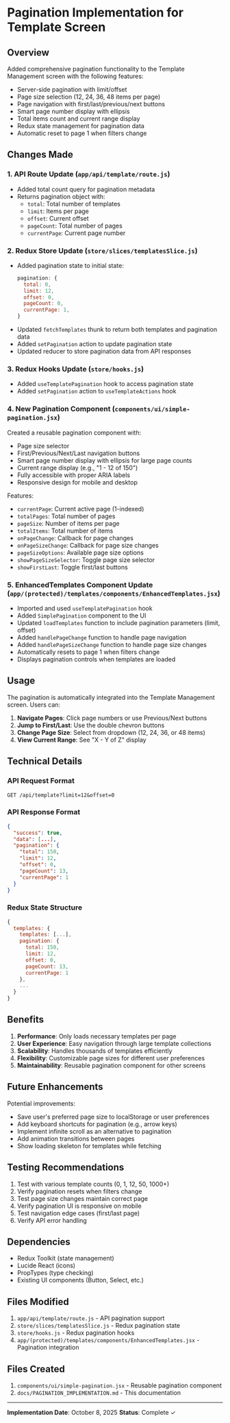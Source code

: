 # Pagination Implementation for Template Screen

## Overview
Added comprehensive pagination functionality to the Template Management screen with the following features:
- Server-side pagination with limit/offset
- Page size selection (12, 24, 36, 48 items per page)
- Page navigation with first/last/previous/next buttons
- Smart page number display with ellipsis
- Total items count and current range display
- Redux state management for pagination data
- Automatic reset to page 1 when filters change

## Changes Made

### 1. API Route Update (`app/api/template/route.js`)
- Added total count query for pagination metadata
- Returns pagination object with:
  - `total`: Total number of templates
  - `limit`: Items per page
  - `offset`: Current offset
  - `pageCount`: Total number of pages
  - `currentPage`: Current page number

### 2. Redux Store Update (`store/slices/templatesSlice.js`)
- Added pagination state to initial state:
  ```javascript
  pagination: {
    total: 0,
    limit: 12,
    offset: 0,
    pageCount: 0,
    currentPage: 1,
  }
  ```
- Updated `fetchTemplates` thunk to return both templates and pagination data
- Added `setPagination` action to update pagination state
- Updated reducer to store pagination data from API responses

### 3. Redux Hooks Update (`store/hooks.js`)
- Added `useTemplatePagination` hook to access pagination state
- Added `setPagination` action to `useTemplateActions` hook

### 4. New Pagination Component (`components/ui/simple-pagination.jsx`)
Created a reusable pagination component with:
- Page size selector
- First/Previous/Next/Last navigation buttons
- Smart page number display with ellipsis for large page counts
- Current range display (e.g., "1 - 12 of 150")
- Fully accessible with proper ARIA labels
- Responsive design for mobile and desktop

Features:
- `currentPage`: Current active page (1-indexed)
- `totalPages`: Total number of pages
- `pageSize`: Number of items per page
- `totalItems`: Total number of items
- `onPageChange`: Callback for page changes
- `onPageSizeChange`: Callback for page size changes
- `pageSizeOptions`: Available page size options
- `showPageSizeSelector`: Toggle page size selector
- `showFirstLast`: Toggle first/last buttons

### 5. EnhancedTemplates Component Update (`app/(protected)/templates/components/EnhancedTemplates.jsx`)
- Imported and used `useTemplatePagination` hook
- Added `SimplePagination` component to the UI
- Updated `loadTemplates` function to include pagination parameters (limit, offset)
- Added `handlePageChange` function to handle page navigation
- Added `handlePageSizeChange` function to handle page size changes
- Automatically resets to page 1 when filters change
- Displays pagination controls when templates are loaded

## Usage

The pagination is automatically integrated into the Template Management screen. Users can:

1. **Navigate Pages**: Click page numbers or use Previous/Next buttons
2. **Jump to First/Last**: Use the double chevron buttons
3. **Change Page Size**: Select from dropdown (12, 24, 36, or 48 items)
4. **View Current Range**: See "X - Y of Z" display

## Technical Details

### API Request Format
```
GET /api/template?limit=12&offset=0
```

### API Response Format
```json
{
  "success": true,
  "data": [...],
  "pagination": {
    "total": 150,
    "limit": 12,
    "offset": 0,
    "pageCount": 13,
    "currentPage": 1
  }
}
```

### Redux State Structure
```javascript
{
  templates: {
    templates: [...],
    pagination: {
      total: 150,
      limit: 12,
      offset: 0,
      pageCount: 13,
      currentPage: 1
    },
    ...
  }
}
```

## Benefits

1. **Performance**: Only loads necessary templates per page
2. **User Experience**: Easy navigation through large template collections
3. **Scalability**: Handles thousands of templates efficiently
4. **Flexibility**: Customizable page sizes for different user preferences
5. **Maintainability**: Reusable pagination component for other screens

## Future Enhancements

Potential improvements:
- Save user's preferred page size to localStorage or user preferences
- Add keyboard shortcuts for pagination (e.g., arrow keys)
- Implement infinite scroll as an alternative to pagination
- Add animation transitions between pages
- Show loading skeleton for templates while fetching

## Testing Recommendations

1. Test with various template counts (0, 1, 12, 50, 1000+)
2. Verify pagination resets when filters change
3. Test page size changes maintain correct page
4. Verify pagination UI is responsive on mobile
5. Test navigation edge cases (first/last page)
6. Verify API error handling

## Dependencies

- Redux Toolkit (state management)
- Lucide React (icons)
- PropTypes (type checking)
- Existing UI components (Button, Select, etc.)

## Files Modified

1. `app/api/template/route.js` - API pagination support
2. `store/slices/templatesSlice.js` - Redux pagination state
3. `store/hooks.js` - Redux pagination hooks
4. `app/(protected)/templates/components/EnhancedTemplates.jsx` - Pagination integration

## Files Created

1. `components/ui/simple-pagination.jsx` - Reusable pagination component
2. `docs/PAGINATION_IMPLEMENTATION.md` - This documentation

---

**Implementation Date**: October 8, 2025
**Status**: Complete ✓


